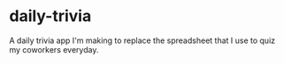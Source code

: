 # daily-trivia
 A daily trivia app I'm making to replace the spreadsheet that I use to quiz my coworkers everyday. 
